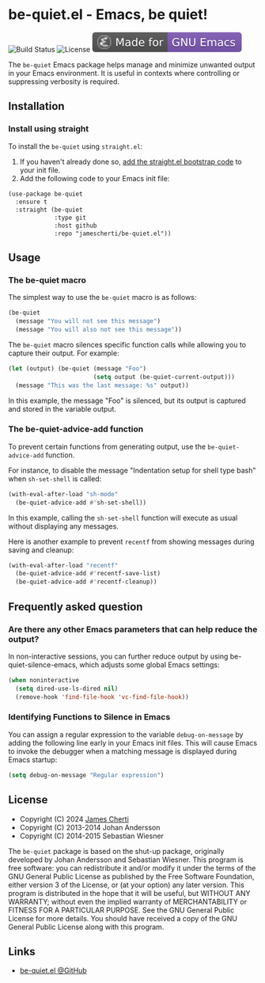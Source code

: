 # be-quiet.el - Emacs, be quiet!
![Build Status](https://github.com/jamescherti/easysession.el/actions/workflows/ci.yml/badge.svg)
![License](https://img.shields.io/github/license/jamescherti/be-quiet.el)
![](https://raw.githubusercontent.com/jamescherti/be-quiet.el/master/.images/made-for-gnu-emacs.svg)

The `be-quiet` Emacs package helps manage and minimize unwanted output in your Emacs environment. It is useful in contexts where controlling or suppressing verbosity is required.

## Installation

### Install using straight

To install the `be-quiet` using `straight.el`:

1. If you haven't already done so, [add the straight.el bootstrap code](https://github.com/radian-software/straight.el?tab=readme-ov-file#getting-started) to your init file.
2. Add the following code to your Emacs init file:
```
(use-package be-quiet
  :ensure t
  :straight (be-quiet
             :type git
             :host github
             :repo "jamescherti/be-quiet.el"))
```

## Usage

### The be-quiet macro

The simplest way to use the `be-quiet` macro is as follows:
``` lisp
(be-quiet
  (message "You will not see this message")
  (message "You will also not see this message"))
```

The `be-quiet` macro silences specific function calls while allowing you to capture their output. For example:
```lisp
(let (output) (be-quiet (message "Foo")
                        (setq output (be-quiet-current-output)))
  (message "This was the last message: %s" output))
```

In this example, the message "Foo" is silenced, but its output is captured and stored in the variable output.

### The be-quiet-advice-add function

To prevent certain functions from generating output, use the `be-quiet-advice-add` function.

For instance, to disable the message "Indentation setup for shell type bash" when `sh-set-shell` is called:
``` lisp
(with-eval-after-load "sh-mode"
  (be-quiet-advice-add #'sh-set-shell))
```

In this example, calling the `sh-set-shell` function will execute as usual without displaying any messages.

Here is another example to prevent `recentf` from showing messages during saving and cleanup:
```lisp
(with-eval-after-load "recentf"
  (be-quiet-advice-add #'recentf-save-list)
  (be-quiet-advice-add #'recentf-cleanup))
```

## Frequently asked question

### Are there any other Emacs parameters that can help reduce the output?

In non-interactive sessions, you can further reduce output by using be-quiet-silence-emacs, which adjusts some global Emacs settings:

```lisp
(when noninteractive
  (setq dired-use-ls-dired nil)
  (remove-hook 'find-file-hook 'vc-find-file-hook))
```

### Identifying Functions to Silence in Emacs

You can assign a regular expression to the variable `debug-on-message` by adding the following line early in your Emacs init files. This will cause Emacs to invoke the debugger when a matching message is displayed during Emacs startup:
```lisp
(setq debug-on-message "Regular expression")
```

## License

- Copyright (C) 2024 [James Cherti](https://www.jamescherti.com)
- Copyright (C) 2013-2014 Johan Andersson
- Copyright (C) 2014-2015 Sebastian Wiesner

The `be-quiet` package is based on the shut-up package, originally developed by Johan Andersson and Sebastian Wiesner. This program is free software: you can redistribute it and/or modify it under the terms of the GNU General Public License as published by the Free Software Foundation, either version 3 of the License, or (at your option) any later version. This program is distributed in the hope that it will be useful, but WITHOUT ANY WARRANTY; without even the implied warranty of MERCHANTABILITY or FITNESS FOR A PARTICULAR PURPOSE. See the GNU General Public License for more details. You should have received a copy of the GNU General Public License along with this program.

## Links

- [be-quiet.el @GitHub](https://github.com/jamescherti/be-quiet.el)
